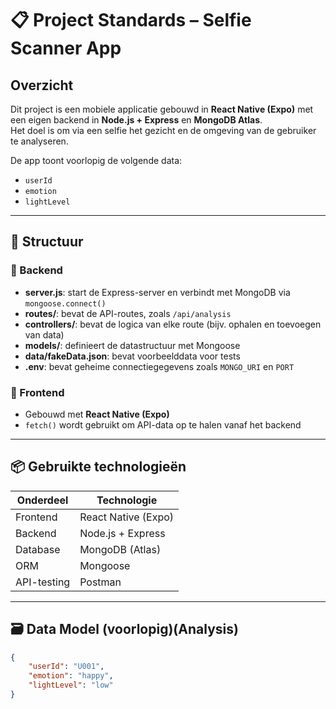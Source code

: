 # 📋 Project Standards – Selfie Scanner App

## Overzicht

Dit project is een mobiele applicatie gebouwd in **React Native (Expo)** met een eigen backend in **Node.js + Express** en **MongoDB Atlas**.  
Het doel is om via een selfie het gezicht en de omgeving van de gebruiker te analyseren.

De app toont voorlopig de volgende data:

- `userId`
- `emotion`
- `lightLevel`

---

## 🧱 Structuur

### 🔁 Backend

- **server.js**: start de Express-server en verbindt met MongoDB via `mongoose.connect()`
- **routes/**: bevat de API-routes, zoals `/api/analysis`
- **controllers/**: bevat de logica van elke route (bijv. ophalen en toevoegen van data)
- **models/**: definieert de datastructuur met Mongoose
- **data/fakeData.json**: bevat voorbeelddata voor tests
- **.env**: bevat geheime connectiegegevens zoals `MONGO_URI` en `PORT`

### 📱 Frontend

- Gebouwd met **React Native (Expo)**
- `fetch()` wordt gebruikt om API-data op te halen vanaf het backend

---

## 📦 Gebruikte technologieën

| Onderdeel   | Technologie         |
| ----------- | ------------------- |
| Frontend    | React Native (Expo) |
| Backend     | Node.js + Express   |
| Database    | MongoDB (Atlas)     |
| ORM         | Mongoose            |
| API-testing | Postman             |

---

## 🗃️ Data Model (voorlopig)(Analysis)

```json
{
	"userId": "U001",
	"emotion": "happy",
	"lightLevel": "low"
}
```
